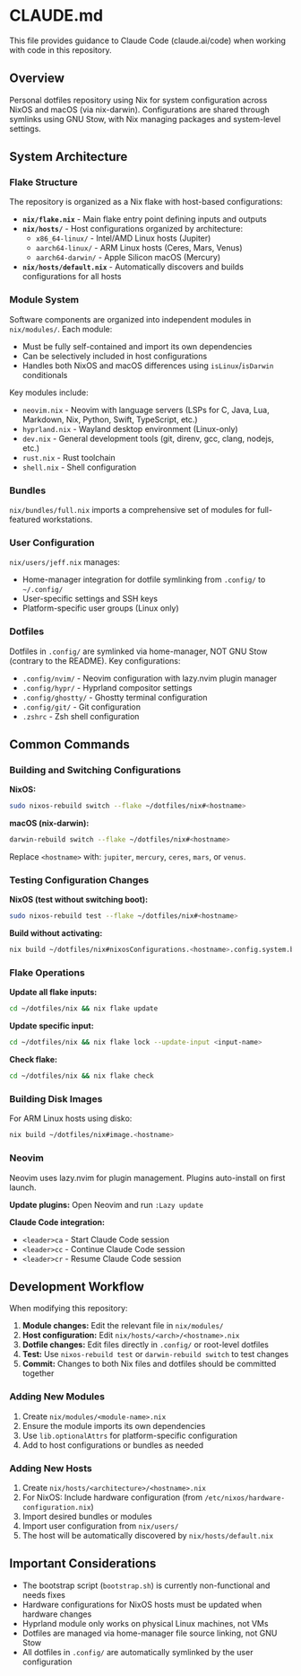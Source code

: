 # CLAUDE.md

This file provides guidance to Claude Code (claude.ai/code) when working with code in this repository.

## Overview

Personal dotfiles repository using Nix for system configuration across NixOS and macOS (via nix-darwin). Configurations are shared through symlinks using GNU Stow, with Nix managing packages and system-level settings.

## System Architecture

### Flake Structure

The repository is organized as a Nix flake with host-based configurations:

- **`nix/flake.nix`** - Main flake entry point defining inputs and outputs
- **`nix/hosts/`** - Host configurations organized by architecture:
  - `x86_64-linux/` - Intel/AMD Linux hosts (Jupiter)
  - `aarch64-linux/` - ARM Linux hosts (Ceres, Mars, Venus)
  - `aarch64-darwin/` - Apple Silicon macOS (Mercury)
- **`nix/hosts/default.nix`** - Automatically discovers and builds configurations for all hosts

### Module System

Software components are organized into independent modules in `nix/modules/`. Each module:
- Must be fully self-contained and import its own dependencies
- Can be selectively included in host configurations
- Handles both NixOS and macOS differences using `isLinux`/`isDarwin` conditionals

Key modules include:
- `neovim.nix` - Neovim with language servers (LSPs for C, Java, Lua, Markdown, Nix, Python, Swift, TypeScript, etc.)
- `hyprland.nix` - Wayland desktop environment (Linux-only)
- `dev.nix` - General development tools (git, direnv, gcc, clang, nodejs, etc.)
- `rust.nix` - Rust toolchain
- `shell.nix` - Shell configuration

### Bundles

`nix/bundles/full.nix` imports a comprehensive set of modules for full-featured workstations.

### User Configuration

`nix/users/jeff.nix` manages:
- Home-manager integration for dotfile symlinking from `.config/` to `~/.config/`
- User-specific settings and SSH keys
- Platform-specific user groups (Linux only)

### Dotfiles

Dotfiles in `.config/` are symlinked via home-manager, NOT GNU Stow (contrary to the README). Key configurations:
- `.config/nvim/` - Neovim configuration with lazy.nvim plugin manager
- `.config/hypr/` - Hyprland compositor settings
- `.config/ghostty/` - Ghostty terminal configuration
- `.config/git/` - Git configuration
- `.zshrc` - Zsh shell configuration

## Common Commands

### Building and Switching Configurations

**NixOS:**
```bash
sudo nixos-rebuild switch --flake ~/dotfiles/nix#<hostname>
```

**macOS (nix-darwin):**
```bash
darwin-rebuild switch --flake ~/dotfiles/nix#<hostname>
```

Replace `<hostname>` with: `jupiter`, `mercury`, `ceres`, `mars`, or `venus`.

### Testing Configuration Changes

**NixOS (test without switching boot):**
```bash
sudo nixos-rebuild test --flake ~/dotfiles/nix#<hostname>
```

**Build without activating:**
```bash
nix build ~/dotfiles/nix#nixosConfigurations.<hostname>.config.system.build.toplevel
```

### Flake Operations

**Update all flake inputs:**
```bash
cd ~/dotfiles/nix && nix flake update
```

**Update specific input:**
```bash
cd ~/dotfiles/nix && nix flake lock --update-input <input-name>
```

**Check flake:**
```bash
cd ~/dotfiles/nix && nix flake check
```

### Building Disk Images

For ARM Linux hosts using disko:
```bash
nix build ~/dotfiles/nix#image.<hostname>
```

### Neovim

Neovim uses lazy.nvim for plugin management. Plugins auto-install on first launch.

**Update plugins:**
Open Neovim and run `:Lazy update`

**Claude Code integration:**
- `<leader>ca` - Start Claude Code session
- `<leader>cc` - Continue Claude Code session
- `<leader>cr` - Resume Claude Code session

## Development Workflow

When modifying this repository:

1. **Module changes:** Edit the relevant file in `nix/modules/`
2. **Host configuration:** Edit `nix/hosts/<arch>/<hostname>.nix`
3. **Dotfile changes:** Edit files directly in `.config/` or root-level dotfiles
4. **Test:** Use `nixos-rebuild test` or `darwin-rebuild switch` to test changes
5. **Commit:** Changes to both Nix files and dotfiles should be committed together

### Adding New Modules

1. Create `nix/modules/<module-name>.nix`
2. Ensure the module imports its own dependencies
3. Use `lib.optionalAttrs` for platform-specific configuration
4. Add to host configurations or bundles as needed

### Adding New Hosts

1. Create `nix/hosts/<architecture>/<hostname>.nix`
2. For NixOS: Include hardware configuration (from `/etc/nixos/hardware-configuration.nix`)
3. Import desired bundles or modules
4. Import user configuration from `nix/users/`
5. The host will be automatically discovered by `nix/hosts/default.nix`

## Important Considerations

- The bootstrap script (`bootstrap.sh`) is currently non-functional and needs fixes
- Hardware configurations for NixOS hosts must be updated when hardware changes
- Hyprland module only works on physical Linux machines, not VMs
- Dotfiles are managed via home-manager file source linking, not GNU Stow
- All dotfiles in `.config/` are automatically symlinked by the user configuration

